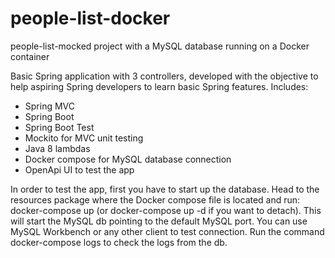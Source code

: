 # people-list-docker 
people-list-mocked project with a MySQL database running on a Docker container

Basic Spring application with 3 controllers, developed with the objective to help aspiring Spring developers to learn basic Spring features.
Includes:
- Spring MVC
- Spring Boot
- Spring Boot Test
- Mockito for MVC unit testing
- Java 8 lambdas
- Docker compose for MySQL database connection
- OpenApi UI to test the app

In order to test the app, first you have to start up the database. Head to the resources package where the Docker compose file is located and run: 
docker-compose up (or docker-compose up -d if you want to detach).
This will start the MySQL db pointing to the default MySQL port. You can use MySQL Workbench or any other client to test connection.
Run the command docker-compose logs to check the logs from the db.
